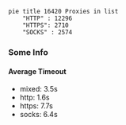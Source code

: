 
```mermaid
pie title 16420 Proxies in list
    "HTTP" : 12296
    "HTTPS": 2710
    "SOCKS" : 2574
```

### Some Info
#### Average Timeout

- mixed: 3.5s
- http: 1.6s
- https: 7.7s
- socks: 6.4s